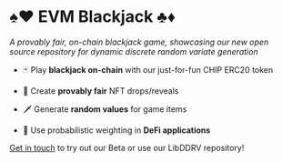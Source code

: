# ♠️❤️ EVM Blackjack ♣️♦️

_A provably fair, on-chain blackjack game, showcasing our new open source repository for dynamic discrete random variate generation_

- 🃏 Play **blackjack on-chain** with our just-for-fun CHIP ERC20 token

- 🎁 Create **provably fair** NFT drops/reveals

- 🗡 Generate **random values** for game items

- 🧮 Use probabilistic weighting in **DeFi applications**

[Get in touch](https://twitter.com/0xAlcibiades/) to try out our Beta or use our LibDDRV repository!
